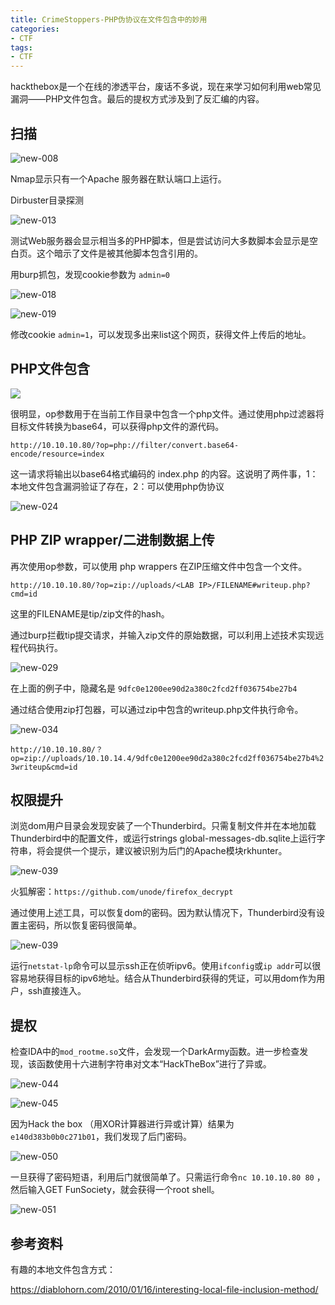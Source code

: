 ---title: CrimeStoppers-PHP伪协议在文件包含中的妙用categories:- CTFtags:- CTF---hackthebox是一个在线的渗透平台，废话不多说，现在来学习如何利用web常见漏洞——PHP文件包含。最后的提权方式涉及到了反汇编的内容。## 扫描![new-008](https://raw.githubusercontent.com/Whale3070/Whale3070.github.io/master/images/05-03-11/new-008.png)Nmap显示只有一个Apache 服务器在默认端口上运行。Dirbuster目录探测![new-013](https://raw.githubusercontent.com/Whale3070/Whale3070.github.io/master/images/05-03-11/new-013.png)测试Web服务器会显示相当多的PHP脚本，但是尝试访问大多数脚本会显示是空白页。这个暗示了文件是被其他脚本包含引用的。用burp抓包，发现cookie参数为 `admin=0`![new-018](https://raw.githubusercontent.com/Whale3070/Whale3070.github.io/master/images/05-03-11/new-018.png)![new-019](https://raw.githubusercontent.com/Whale3070/Whale3070.github.io/master/images/05-03-11/new-019.png)修改cookie `admin=1`，可以发现多出来list这个网页，获得文件上传后的地址。## PHP文件包含![](https://raw.githubusercontent.com/Whale3070/Whale3070.github.io/master/images/05-03-11/1.PNG)很明显，op参数用于在当前工作目录中包含一个php文件。通过使用php过滤器将目标文件转换为base64，可以获得php文件的源代码。`http://10.10.10.80/?op=php://filter/convert.base64-encode/resource=index`这一请求将输出以base64格式编码的 index.php 的内容。这说明了两件事，1：本地文件包含漏洞验证了存在，2：可以使用php伪协议![new-024](https://raw.githubusercontent.com/Whale3070/Whale3070.github.io/master/images/05-03-11/new-024.png)## PHP ZIP wrapper/二进制数据上传再次使用op参数，可以使用 php wrappers 在ZIP压缩文件中包含一个文件。`http://10.10.10.80/?op=zip://uploads/<LAB IP>/FILENAME#writeup.php?cmd=id` 这里的FILENAME是tip/zip文件的hash。通过burp拦截tip提交请求，并输入zip文件的原始数据，可以利用上述技术实现远程代码执行。![new-029](https://raw.githubusercontent.com/Whale3070/Whale3070.github.io/master/images/05-03-11/new-029.png)在上面的例子中，隐藏名是 `9dfc0e1200ee90d2a380c2fcd2ff036754be27b4`通过结合使用zip打包器，可以通过zip中包含的writeup.php文件执行命令。![new-034](https://raw.githubusercontent.com/Whale3070/Whale3070.github.io/master/images/05-03-11/new-034.png)`http://10.10.10.80/？op=zip://uploads/10.10.14.4/9dfc0e1200ee90d2a380c2fcd2ff036754be27b4%23writeup&cmd=id`## 权限提升浏览dom用户目录会发现安装了一个Thunderbird。只需复制文件并在本地加载Thunderbird中的配置文件，或运行strings global-messages-db.sqlite上运行字符串，将会提供一个提示，建议被识别为后门的Apache模块rkhunter。![new-039](https://raw.githubusercontent.com/Whale3070/Whale3070.github.io/master/images/05-03-11/3.PNG)火狐解密：`https://github.com/unode/firefox_decrypt`通过使用上述工具，可以恢复dom的密码。因为默认情况下，Thunderbird没有设置主密码，所以恢复密码很简单。![new-039](https://raw.githubusercontent.com/Whale3070/Whale3070.github.io/master/images/05-03-11/new-039.png)运行`netstat-lp`命令可以显示ssh正在侦听ipv6。使用`ifconfig`或`ip addr`可以很容易地获得目标的ipv6地址。结合从Thunderbird获得的凭证，可以用dom作为用户，ssh直接连入。## 提权检查IDA中的`mod_rootme.so`文件，会发现一个DarkArmy函数。进一步检查发现，该函数使用十六进制字符串对文本“HackTheBox”进行了异或。![new-044](https://raw.githubusercontent.com/Whale3070/Whale3070.github.io/master/images/05-03-11/new-044.png)![new-045](https://raw.githubusercontent.com/Whale3070/Whale3070.github.io/master/images/05-03-11/new-045.png)因为Hack the box （用XOR计算器进行异或计算）结果为 `e140d383b0b0c271b01`，我们发现了后门密码。![new-050](https://raw.githubusercontent.com/Whale3070/Whale3070.github.io/master/images/05-03-11/new-050.png)一旦获得了密码短语，利用后门就很简单了。只需运行命令`nc 10.10.10.80 80` ，然后输入GET FunSociety，就会获得一个root shell。![new-051](https://raw.githubusercontent.com/Whale3070/Whale3070.github.io/master/images/05-03-11/new-051.png)## 参考资料有趣的本地文件包含方式：https://diablohorn.com/2010/01/16/interesting-local-file-inclusion-method/